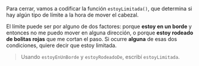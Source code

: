 Para cerrar, vamos a codificar la función `estoyLimitada()`, que determina si hay algún tipo de límite a la hora de mover el cabezal.

El límite puede ser por alguno de dos factores: porque **estoy en un borde** y entonces no me puedo mover en alguna dirección, o porque **estoy rodeado de bolitas rojas** que me cortan el paso. Si ocurre **alguna** de esas dos condiciones, quiere decir que estoy limitada.

> Usando `estoyEnUnBorde` y `estoyRodeadoDe`, escribí `estoyLimitada`.